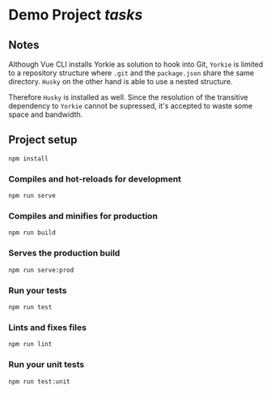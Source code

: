 # Demo Project _tasks_

## Notes

Although Vue CLI installs Yorkie as solution to hook into Git,
`Yorkie` is limited to a repository structure where `.git` and the
`package.json` share the same directory. `Husky` on the other hand
is able to use a nested structure.

Therefore `Husky` is installed as well. Since the resolution of the
transitive dependency to `Yorkie` cannot be supressed, it's accepted
to waste some space and bandwidth.

## Project setup

```
npm install
```

### Compiles and hot-reloads for development

```
npm run serve
```

### Compiles and minifies for production

```
npm run build
```

### Serves the production build

```
npm run serve:prod
```

### Run your tests

```
npm run test
```

### Lints and fixes files

```
npm run lint
```

### Run your unit tests

```
npm run test:unit
```

